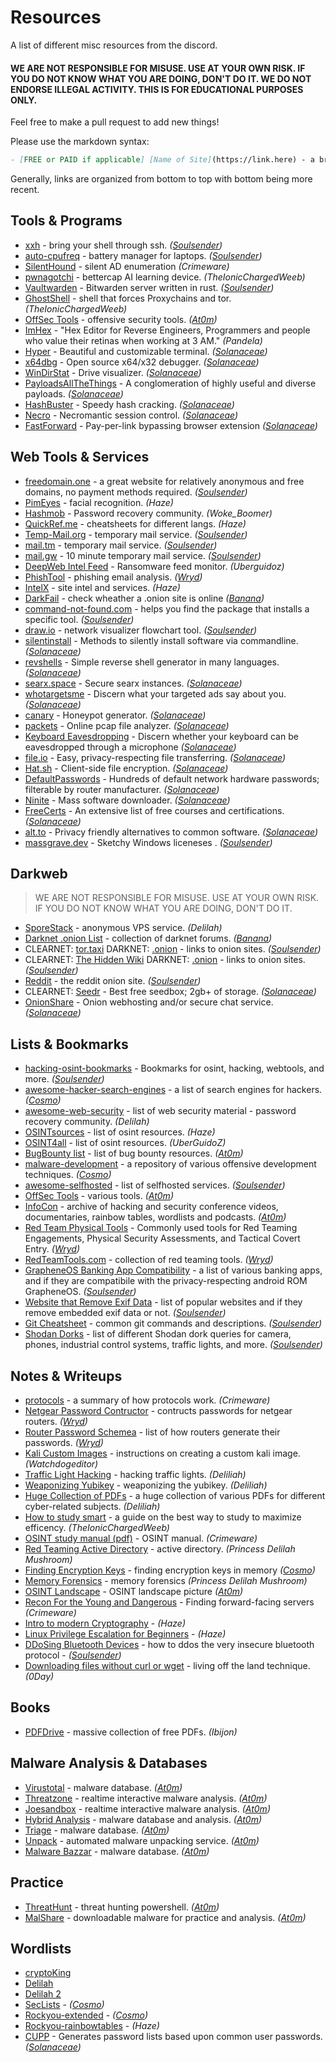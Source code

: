 # Resources
A list of different misc resources from the discord.

#### WE ARE NOT RESPONSIBLE FOR MISUSE. USE AT YOUR OWN RISK. IF YOU DO NOT KNOW WHAT YOU ARE DOING, DON'T DO IT. WE DO NOT ENDORSE ILLEGAL ACTIVITY. THIS IS FOR EDUCATIONAL PURPOSES ONLY.

Feel free to make a pull request to add new things!

Please use the markdown syntax:
```md
- [FREE or PAID if applicable] [Name of Site](https://link.here) - a brief description. *(Your Username)*
```

Generally, links are organized from bottom to top with bottom being more recent.

## Tools & Programs
- [xxh](https://github.com/xxh/xxh) - bring your shell through ssh. *([Soulsender](https://github.com/Soulsender))*
- [auto-cpufreq](https://github.com/AdnanHodzic/auto-cpufreq) - battery manager for laptops. *([Soulsender](https://github.com/Soulsender))*
- [SilentHound](https://github.com/layer8secure/SilentHound.git) - silent AD enumeration *(Crimeware)*
- [pwnagotchi](https://github.com/DrSchottky/pwnagotchi/releases) - bettercap AI learning device. *(TheIonicChargedWeeb)*
- [Vaultwarden](https://github.com/dani-garcia/vaultwarden) - Bitwarden server written in rust. *([Soulsender](https://github.com/Soulsender))*
- [GhostShell](https://github.com/S12cybersecurity/GhostShell) - shell that forces Proxychains and tor. *(TheIonicChargedWeeb)*
- [OffSec Tools](https://offsec.tools/) - offensive security tools. *([At0m](https://github.com/atomiczsec))*
- [ImHex](https://github.com/WerWolv/ImHex) - "Hex Editor for Reverse Engineers, Programmers and people who value their retinas when working at 3 AM." *(Pandela)*
- [Hyper](https://hyper.is/) - Beautiful and customizable terminal. *([Solanaceae](https://github.com/Atropa-Solanaceae))*
- [x64dbg](https://x64dbg.com/) - Open source x64/x32 debugger. *([Solanaceae](https://github.com/Atropa-Solanaceae))*
- [WinDirStat](https://windirstat.net/download.html) - Drive visualizer. *([Solanaceae](https://github.com/Atropa-Solanaceae))*
- [PayloadsAllTheThings](https://github.com/swisskyrepo/PayloadsAllTheThings) - A conglomeration of highly useful and diverse payloads. *([Solanaceae](https://github.com/Atropa-Solanaceae))*
- [HashBuster](https://github.com/s0md3v/Hash-Buster) - Speedy hash cracking. *([Solanaceae](https://github.com/Atropa-Solanaceae))*
- [Necro](https://github.com/muraenateam/necrobrowser) - Necromantic session control. *([Solanaceae](https://github.com/Atropa-Solanaceae))*
- [FastForward](https://github.com/FastForwardTeam/FastForward) - Pay-per-link bypassing browser extension *([Solanaceae](https://github.com/Atropa-Solanaceae))*

## Web Tools & Services
- [freedomain.one](https://freedomain.one/) - a great website for relatively anonymous and free domains, no payment methods required. *([Soulsender](https://github.com/Soulsender))*
- [PimEyes](https://pimeyes.com/en) - facial recognition. *(Haze)*
- [Hashmob](https://hashmob.net/resources/hashmob) - Password recovery community. *(Woke_Boomer)*
- [QuickRef.me](https://quickref.me/) - cheatsheets for different langs. *(Haze)*
- [Temp-Mail.org](https://temp-mail.org/) - temporary mail service. *([Soulsender](https://github.com/Soulsender))*
- [mail.tm](https://mail.tm/en/) - temporary mail service. *([Soulsender](https://github.com/Soulsender))*
- [mail.gw](https://mail.gw) - 10 minute temporary mail service. *([Soulsender](https://github.com/Soulsender))* 
- [DeepWeb Intel Feed](https://darkfeed.io/) - Ransomware feed monitor. *(Uberguidoz)*
- [PhishTool](https://www.phishtool.com/) - phishing email analysis. *([Wryd](https://github.com/wyrdCCS))*
- [IntelX](https://intelx.io/tools) - site intel and services. *(Haze)*
- [DarkFail](https://dark.fail/) - check wheather a .onion site is online *([Banana](https://github.com/BananaaORG))*
- [command-not-found.com](https://command-not-found.com/) - helps you find the package that installs a specific tool. *([Soulsender](https://github.com/Soulsender))*
- [draw.io](https://app.diagrams.net/) - network visualizer flowchart tool. *([Soulsender](https://github.com/Soulsender))*
- [silentinstall](https://silentinstallhq.com/silent-install-knowledge-base/) - Methods to silently install software via commandline. *([Solanaceae](https://github.com/Atropa-Solanaceae))*
- [revshells](https://www.revshells.com/) - Simple reverse shell generator in many languages. *([Solanaceae](https://github.com/Atropa-Solanaceae))*
- [searx.space](https://searx.space/) - Secure searx instances. *([Solanaceae](https://github.com/Atropa-Solanaceae))*
- [whotargetsme](https://whotargets.me/en/) - Discern what your targeted ads say about you. *([Solanaceae](https://github.com/Atropa-Solanaceae))*
- [canary](https://canarytokens.com/generate) - Honeypot generator. *([Solanaceae](https://github.com/Atropa-Solanaceae))*
- [packets](https://apackets.com/) - Online pcap file analyzer. *([Solanaceae](https://github.com/Atropa-Solanaceae))*
- [Keyboard Eavesdropping](https://keytap3.ggerganov.com/) - Discern whether your keyboard can be eavesdropped through a microphone *([Solanaceae](https://github.com/Atropa-Solanaceae))*
- [file.io](https://www.file.io/) - Easy, privacy-respecting file transferring. *([Solanaceae](https://github.com/Atropa-Solanaceae))*
- [Hat.sh](https://hat.sh/) - Client-side file encryption. *([Solanaceae](https://github.com/Atropa-Solanaceae))*
- [DefaultPasswords](https://default-password.info/) - Hundreds of default network hardware passwords; filterable by router manufacturer. *([Solanaceae](https://github.com/Atropa-Solanaceae))*
- [Ninite](https://ninite.com/) - Mass software downloader. *([Solanaceae](https://github.com/Atropa-Solanaceae))*
- [FreeCerts](https://github.com/cloudcommunity/Free-Certifications) - An extensive list of free courses and certifications. *([Solanaceae](https://github.com/Atropa-Solanaceae))*
- [alt.to](https://alternativeto.net/) - Privacy friendly alternatives to common software. *([Solanaceae](https://github.com/Atropa-Solanaceae))*
- [massgrave.dev](https://massgrave.dev/) - Sketchy Windows liceneses . *([Soulsender](https://github.com/Soulsender))*

## Darkweb
> WE ARE NOT RESPONSIBLE FOR MISUSE. USE AT YOUR OWN RISK. IF YOU DO NOT KNOW WHAT YOU ARE DOING, DON'T DO IT.
- [SporeStack](https://sporestack.com/) - anonymous VPS service. *(Delilah)*
- [Darknet .onion List](https://darknet.fail/) - collection of darknet forums. *([Banana](https://github.com/BananaaORG))*
- CLEARNET: [tor.taxi](https://tor.taxi/) DARKNET: [.onion](http://tortaxi2dev6xjwbaydqzla77rrnth7yn2oqzjfmiuwn5h6vsk2a4syd.onion) - links to onion sites. *([Soulsender](https://github.com/Soulsender))*
- CLEARNET: [The Hidden Wiki](https://thehiddenwiki.org/) DARKNET: [.onion](http://6nhmgdpnyoljh5uzr5kwlatx2u3diou4ldeommfxjz3wkhalzgjqxzqd.onion/) - links to onion sites. *([Soulsender](https://github.com/Soulsender))*
- [Reddit](http://www.reddittorjg6rue252oqsxryoxengawnmo46qy4kyii5wtqnwfj4ooad.onion/) - the reddit onion site. *([Soulsender](https://github.com/Soulsender))*
- CLEARNET: [Seedr](https://www.seedr.cc/) - Best free seedbox; 2gb+ of storage. *([Solanaceae](https://github.com/Atropa-Solanaceae))*
- [OnionShare](http://lldan5gahapx5k7iafb3s4ikijc4ni7gx5iywdflkba5y2ezyg6sjgyd.onion/) - Onion webhosting and/or secure chat service. *([Solanaceae](https://github.com/Atropa-Solanaceae))*

## Lists & Bookmarks
- [hacking-osint-bookmarks](https://github.com/[Soulsender](https://github.com/Soulsender)/hacking-osint-bookmarks) - Bookmarks for osint, hacking, webtools, and more. *([Soulsender](https://github.com/Soulsender))*
- [awesome-hacker-search-engines](https://github.com/edoardottt/awesome-hacker-search-engines) - a list of search engines for hackers. *([Cosmo](https://github.com/PrettyBoyCosmo))*
- [awesome-web-security](https://github.com/MiladMSFT/ThreatHunt) - list of web security material - password recovery community. *(Delilah)*
- [OSINTsources](https://github.com/awareseven/OSINTsources) - list of osint resources. *(Haze)*
- [OSINT4all](https://start.me/p/L1rEYQ/osint4all) - list of osint resources. *(UberGuidoZ)*
- [BugBounty list](https://twitter.com/atomiczsec/status/1573430023604031488?s=46&t=kE8r4UXbHRYZgTTh4pmI-w) - list of bug bounty resources. *([At0m](https://github.com/atomiczsec))*
- [malware-development](https://github.com/[CosmodiumCS](https://github.com/PrettyBoyCosmo)/Malware-Development) - a repository of various offensive development techniques. *([Cosmo](https://github.com/PrettyBoyCosmo))*
- [awesome-selfhosted](https://github.com/awesome-selfhosted/awesome-selfhosted) - list of selfhosted services. *([Soulsender](https://github.com/Soulsender))*
- [OffSec Tools](https://offsec.tools/) - various tools. *([At0m](https://github.com/atomiczsec))*
- [InfoCon](https://infocon.org/) - archive of hacking and security conference videos, documentaries, rainbow tables, wordlists and podcasts. *([At0m](https://github.com/atomiczsec))*
- [Red Team Physical Tools](https://github.com/DavidProbinsky/RedTeam-Physical-Tools) - Commonly used tools for Red Teaming Engagements, Physical Security Assessments, and Tactical Covert Entry. *([Wryd](https://github.com/wyrdCCS))*
- [RedTeamTools.com](https://www.redteamtools.com/) - collection of red teaming tools. *([Wryd](https://github.com/wyrdCCS))*
- [GrapheneOS Banking App Compatibility](https://privsec.dev/posts/android/banking-applications-compatibility-with-grapheneos/) - a list of various banking apps, and if they are compatibile with the privacy-respecting android ROM GrapheneOS. *([Soulsender](https://github.com/Soulsender))*
- [Website that Remove Exif Data](https://stevenwoodhall.com/which-social-media-networks-remove-exif-data/) - list of popular websites and if they remove embedded exif data or not. *([Soulsender](https://github.com/Soulsender))*
- [Git Cheatsheet](https://raw.githubusercontent.com/[CosmodiumCS](https://github.com/PrettyBoyCosmo)/resources/main/PDFs/git-cheatsheet.pdf) - common git commands and descriptions. *([Soulsender](https://github.com/Soulsender))*
- [Shodan Dorks](https://github.com/lothos612/shodan) - list of different Shodan dork queries for camera, phones, industrial control systems, traffic lights, and more. *([Soulsender](https://github.com/Soulsender))*

## Notes & Writeups
- [protocols](https://github.com/netspooky/protocols/tree/main/broadcast_brujeria) - a summary of how protocols work. *(Crimeware)*
- [Netgear Password Contructor](https://github.com/redsquirrel7/Netgear-Password-Constructinator) - contructs passwords for netgear routers. *([Wryd](https://github.com/wyrdCCS))*
- [Router Password Schemea](https://forums.hak5.org/topic/39403-table-of-wifi-password-standards/) - list of how routers generate their passwords. *([Wryd](https://github.com/wyrdCCS))*
- [Kali Custom Images](https://www.kali.org/docs/development/live-build-a-custom-kali-iso/) - instructions on creating a custom kali image. *(Watchdogeditor)* 
- [Traffic Light Hacking](https://twitter.com/hetmehtaa/status/1617856763193352195) - hacking traffic lights. *(Deliliah)*
- [Weaponizing Yubikey](https://www.blackhillsinfosec.com/how-to-weaponize-the-yubikey/) - weaponizing the yubikey. *(Deliliah)*
- [Huge Collection of PDFs](https://mega.nz/folder/Ikl2TAAD#urHrrA_fqdMs0uxSlUKPZA) - a huge collection of various PDFs for different cyber-related subjects. *(Deliliah)*
- [How to study smart](https://youtu.be/IlU-zDU6aQ0) - a guide on the best way to study to maximize efficency. *(TheIonicChargedWeeb)*
- [OSINT study manual (pdf)](https://cdn.discordapp.com/attachments/1016199552157614090/1052590563997778061/mcafee-institute-osint-study-manual.pdf) - OSINT manual. *(Crimeware)*
- [Red Teaming Active Directory](https://h4ms1k.github.io/Red_Team_Active_Directory/#) - active directory. *(Princess Delilah Mushroom)*
- [Finding Encryption Keys](https://diyinfosec.medium.com/scanning-memory-for-fek-e17ca3db09c9) - finding encryption keys in memory *([Cosmo](https://github.com/PrettyBoyCosmo))*
- [Memory Forensics](https://eforensicsmag.com/an-introduction-to-memory-forensics-windows-process-internals-by-joseph-moronwi/) - memory forensics *(Princess Delilah Mushroom)*
- [OSINT Landscape](https://cdn.discordapp.com/attachments/885271058050068480/891455958159597598/image0.png) - OSINT landscape picture *([At0m](https://github.com/atomiczsec))*
- [Recon For the Young and Dangerous](https://github.com/[CosmodiumCS](https://github.com/PrettyBoyCosmo)/resources/blob/main/Notes/recon-for-the-young-and-dangerous.md) - Finding forward-facing servers *(Crimeware)*
- [Intro to modern Cryptography](https://cseweb.ucsd.edu/~mihir/papers/br-book.pdf) - *(Haze)*
- [Linux Privilege Escalation for Beginners](https://www.youtube.com/watch?v=ZTnwg3qCdVM) - *(Haze)*
- [DDoSing Bluetooth Devices](https://privsec.dev/posts/android/banking-applications-compatibility-with-grapheneos/) - how to ddos the very insecure bluetooth protocol - *([Soulsender](https://github.com/Soulsender))*
- [Downloading files without curl or wget](https://twitter.com/0dayCTF/status/1637811331335069697?s=20) - living off the land technique. *(0Day)*

## Books
- [PDFDrive](https://www.pdfdrive.com/) - massive collection of free PDFs. *(Ibijon)*

## Malware Analysis & Databases
- [Virustotal](https://www.virustotal.com/gui/home/upload) - malware database. *([At0m](https://github.com/atomiczsec))*
- [Threatzone](https://threat.zone/) - realtime interactive malware analysis. *([At0m](https://github.com/atomiczsec))*
- [Joesandbox](https://www.joesandbox.com/#windows) - realtime interactive malware analysis. *([At0m](https://github.com/atomiczsec))*
- [Hybrid Analysis](https://hybrid-analysis.com/) - malware database and analysis. *([At0m](https://github.com/atomiczsec))*
- [Triage](https://tria.ge/) - malware database. *([At0m](https://github.com/atomiczsec))*
- [Unpack](https://www.unpac.me/#/) - automated malware unpacking service. *([At0m](https://github.com/atomiczsec))*
- [Malware Bazzar](https://bazaar.abuse.ch/browse/) - malware database. *([At0m](https://github.com/atomiczsec))*

## Practice
- [ThreatHunt](https://github.com/MiladMSFT/ThreatHunt) - threat hunting powershell. *([At0m](https://github.com/atomiczsec))*
- [MalShare](https://malshare.com/index.php) - downloadable malware for practice and analysis. *([At0m](https://github.com/atomiczsec))*

## Wordlists
- [cryptoKing](https://securityplayground.pw/TheBigList.zip)
- [Delilah](https://h.acker.is/74gb-wordlist-released-princesspi7-4/)
- [Delilah 2](https://securityplayground.pw/PrincessPi.html)
- [SecLists](https://github.com/danielmiessler/SecLists) - *([Cosmo](https://github.com/PrettyBoyCosmo))*
- [Rockyou-extended](https://mega.nz/folder/aDpmxCiD#f_pSJ0vV698-Ev1mbyYNAQ) - *([Cosmo](https://github.com/PrettyBoyCosmo))*
- [Rockyou-rainbowtables](https://mega.nz/folder/ys8VyY5T#kZsRbSZCL9WS4T3GEoPo6g) - *(Haze)*
- [CUPP](https://github.com/Mebus/cupp) - Generates password lists based upon common user passwords. *([Solanaceae](https://github.com/Atropa-Solanaceae))*


